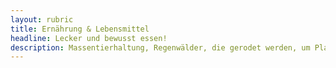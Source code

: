 ```yaml
---
layout: rubric
title: Ernährung & Lebensmittel
headline: Lecker und bewusst essen!
description: Massentierhaltung, Regenwälder, die gerodet werden, um Platz für Palmölplantagen zu schaffen oder von der Landwirtschaft durch Chemiedünger kontaminierte Flüsse, lassen manchen das Gefühl geben, egal was man isst, es ist falsch! Doch es gibt Ausnahmen! </hr> Hier findest du eine ausgewählte Liste von Anbietern und Produkte, bei denen du ein gutes-gewissen haben kannst. 
---
```

